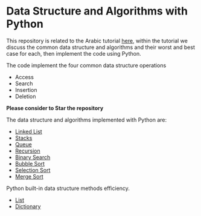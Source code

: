 # Data Structure and Algorithms with Python

This repository is related to the Arabic tutorial [here](https://www.facebook.com/MohamedAymanHassen/posts/1340680682935215), within the tutorial we discuss the common data structure and algorithms and their worst and best case for each, then implement the code using Python.

The code implement the four common data structure operations
  * Access
  * Search
  * Insertion
  * Deletion

**Please consider to Star the repository**

The data structure and algorithms implemented with Python are:
  * [Linked List](https://github.com/mohamedayman28/data_structure_and_algorithms/blob/main/linked_list.py)
  * [Stacks](https://github.com/mohamedayman28/data_structure_and_algorithms/blob/main/stacks.py)
  * [Queue](https://github.com/mohamedayman28/data_structure_and_algorithms/blob/main/queue.py)
  * [Recursion](https://github.com/mohamedayman28/data_structure_and_algorithms/blob/main/recursion.py)
  * [Binary Search](https://github.com/mohamedayman28/data_structure_and_algorithms/blob/main/binary_search.py)
  * [Bubble Sort](https://github.com/mohamedayman28/data_structure_and_algorithms/blob/main/bubble_sort.py)
  * [Selection Sort](https://github.com/mohamedayman28/data_structure_and_algorithms/blob/main/selection_sort.py)
  * [Merge Sort](https://github.com/mohamedayman28/data_structure_and_algorithms/blob/main/merge_sort.py)

Python built-in data structure methods efficiency.
  * [List](https://github.com/mohamedayman28/data_structure_and_algorithms/blob/main/list_methods.py)
  * [Dictionary](https://github.com/mohamedayman28/data_structure_and_algorithms/blob/main/dictionary_methods.py)
